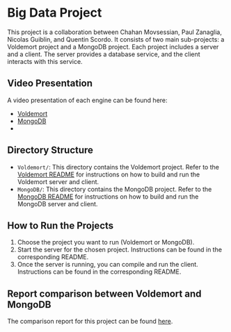 # Big Data Project

This project is a collaboration between Chahan Movsessian, Paul Zanaglia, Nicolas Guiblin, and Quentin Scordo. It consists of two main sub-projects: a Voldemort project and a MongoDB project. Each project includes a server and a client. The server provides a database service, and the client interacts with this service.

## Video Presentation

A video presentation of each engine can be found here:
- [Voldemort](https://youtu.be/oeOEX8A0tb4)
- [MongoDB](https://www.youtube.com/watch?v=XprsL5x_o3o&ab_channel=PaulZANAGLIA)
- 
## Directory Structure

- `Voldemort/`: This directory contains the Voldemort project. Refer to the [Voldemort README](./Voldemort-Engine/README.md) for instructions on how to build and run the Voldemort server and client.
- `MongoDB/`: This directory contains the MongoDB project. Refer to the [MongoDB README](./MongoDB-Engine/README.md) for instructions on how to build and run the MongoDB server and client.

## How to Run the Projects

1. Choose the project you want to run (Voldemort or MongoDB).
2. Start the server for the chosen project. Instructions can be found in the corresponding README.
3. Once the server is running, you can compile and run the client. Instructions can be found in the corresponding README.

## Report comparison between Voldemort and MongoDB

The comparison report for this project can be found [here](./Dossier_Rapport_Comparaison_Travail_ZANAGLIA_MOVSESSIAN_GUIBLIN_SCORDO_1.pdf).
